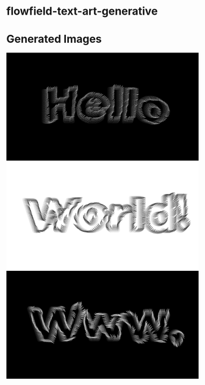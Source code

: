 # flowfield-text-art-generative

# Generated Images

![image-1](https://github.com/devloop01/flowfield-text-art-generative/blob/master/images/flowfield-text-art-1.png)
![image-2](https://github.com/devloop01/flowfield-text-art-generative/blob/master/images/flowfield-text-art-2.png)
![image-3](https://github.com/devloop01/flowfield-text-art-generative/blob/master/images/flowfield-text-art-3.png)
